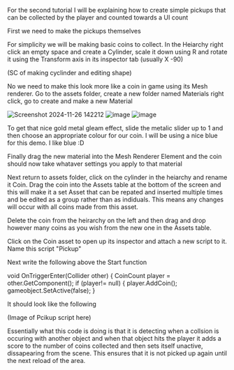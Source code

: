 For the second tutorial I will be explaining how to create simple pickups that can be collected by the player and counted towards a UI count 

First we need to make the pickups themselves

For simplicity we will be making basic coins to collect. In the Heiarchy right click an empty space and create a Cylinder, scale it down using R and rotate it using  the Transform axis in its inspector tab (usually X -90)

(SC of making cyclinder and editing shape)

No we need to make this look more like a coin in game using its Mesh renderer. Go to the assets folder, create a new folder named Materials right click, go to create and make a new Material

![Screenshot 2024-11-26 142212](https://github.com/user-attachments/assets/920baac7-e779-4094-ad9a-77f3a4c953a8)
![image](https://github.com/user-attachments/assets/ef45f4d0-0728-4da4-ad2e-ad1440c59161)
![image](https://github.com/user-attachments/assets/81b8bdf8-414d-4022-9b8a-9f8371fcb26d)


To get that nice gold metal gleam effect, slide the metalic slider up to 1 and then choose an appropriate colour for our coin. I will be using a nice blue for this demo. I like blue :D


Finally drag the new material into the Mesh Renderer Element and the coin should now take whataver settings you apply to that material


Next return to assets folder, click on the cylinder in the heiarchy and rename it Coin. Drag the coin into the Assets table at the bottom of the screen and this will make it a set Asset that can be repated and inserted multiple times and be edited as a group rather than as indiduals. This means any changes will occur with all coins made from this asset.


Delete the coin from the heirarchy on the left and then drag and drop however many coins as you wish from the new one in the Assets table. 




Click on the Coin asset to open up its inspector and attach a new script to it. Name this script "Pickup"

Next write the following above the Start function 

void OnTriggerEnter(Collider other)
{ 
  CoinCount player = other.GetComponent<CoinCount>();
if (player!= null)
{
player.AddCoin();
gameobject.SetActive(false);
}

It should look like the following

(Image of Pcikup script here)

Essentially what this code is doing is that it is detecting when a collsion is occuring with another object and when that object hits the player it adds a score to the number of coins collected and then sets itself unactive, dissapearing from the scene. 
This ensures that it is not picked up again until the next reload of the area. 

